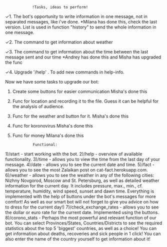				!Tasks, ideas to perform!
✓1. The bot's opportunity to write information in one message, not in separated messages, like i've done. *Milana has done this, check the last version. List is used in function "history" to send the whole information in one message.

✓2. The command to get information about weather

✓3. The command to get information about the time between the last message sent and our time *Andrey has done this and Misha has upgraded the func

✓4. Upgrade '/help' . To add new commands in help-info.

Now we have some tasks to upgrade our bot: 
1. Create some buttons for easier communication Misha's done this
2. Func for location and recording it to the file. Guess it can be helpful for the analysis of audience. 
3. Func for the weather and button for it. Misha's done this 
4. Func for koronovirus Misha's done this 
5. Func for money Milana's done this

				Functional:
1)/start - start working with the bot.
2)/help - overview of available functionality.
3)/time - allows you to view the time from the last day of your message.
4)/date - allows you to see the current date and time.
5)/fact - allows you to see the most Zalaikan post on cat-fact.herokuapp.com.
6)/weather - allows you to see the weather in any of the following cities: Nizhny Novgorod, Moscow and St. Petersburg, as well as detailed weather information for the current day. It includes pressure, max., min., cf. temperature, humidity, wind speed, sunset and dawn time. Everything is implemented with the help of buttons under the bot's messages for more comfort! As well as our smart bot will not forget to give you advice on how to dress for the current day!)
7)/check_exchange_rates - allows you to see the dollar or euro rate for the current date. Implemented using the buttons.
8)/corono_stats - Perhaps the most powerful and relevant function of our bot. You can select Provinces/States, Countries/Districts to see the required statistics about the top 5 'biggest' countries, as well as a choice! You can get information about deaths, recoveries and sick people in 1 click! You can also enter the name of the country yourself to get information about it!



